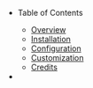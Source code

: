 - Table of Contents
    + [Overview](#overview)
    + [Installation](#installation)
    + [Configuration](#configuration)
    + [Customization](#customization)
    + [Credits](#credits)

- 

<style>.docs-toc ul li:last-child { display: none; }</style>
